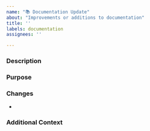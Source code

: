 ```yaml
---
name: "📚 Documentation Update"
about: "Improvements or additions to documentation"
title: ''
labels: documentation
assignees: ''

---
```


### Description
<!-- Provide a clear and concise description of the documentation update -->


### Purpose
<!-- Why is this documentation update being proposed? -->


### Changes
<!-- Which pages need to be updated? -->
- 

### Additional Context
<!-- Add any other relevant information about the documentation update here -->
